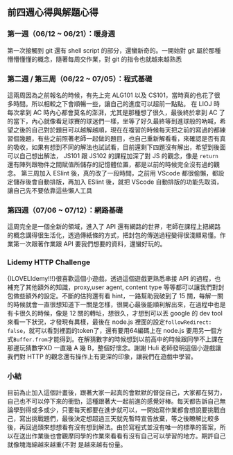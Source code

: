 ## 前四週心得與解題心得
### 第一週（06/12 ~ 06/21）：暖身週
第一次接觸到 git 還有 shell script 的部分，還蠻新奇的。一開始對 git 屬於那種懵懵懂懂的概念，隨著每周交作業，對 git 的指令也就越來越熟悉

### 第二週 / 第三周（06/22 ~ 07/05）：程式基礎
這兩周因為之前報名的時候，有先上完 ALG101 以及 CS101，當時真的也花了很多時間。所以相較之下會順暢一些，讓自己的進度可以超前一點點。
在 LIOJ 時每次拿到 AC 時內心都會莫名的澎湃，尤其是那種想了很久，最後終於拿到 AC 了的當下，內心就像看足球賽的球迷們一樣，坐等了好久最終等到進球般的吶喊，希望之後的自己對於題目可以越解越順，現在在複習的時候每天把之前的寫過的都練習個幾題，有些之前照著老師一起做的題目，也自己重新解看看，來確認是否有真的吸收，如果有想到不同的解法也試試看，目前還剩下四題沒有解出，希望到後面可以自己想出解法，
 JS101 跟 JS102 的課程加深了對 JS 的觀念，像是 `return` 還有陣列跟物件之間賦值所儲存的記憶體位置，都是以前的時候完全沒有過的觀念。
第三周加入 ESlint 後，真的改了一段時間，之前用 VScode 都很偷懶，都設定儲存後會自動排版，再加入 ESlint 後，就把 VScode 自動排版的功能先取消，讓自己先不要依靠這些懶人工具

### 第四週（07/06 ~ 07/12）：網路基礎
這周完全是一個全新的領域，進入了 API 還有網路的世界，老師在課程上把網路的概念講得很生活化，透過傳紙條的方式，把封包的傳送過程變得很淺顯易懂。作業第一次跟著作業跟 API 要我們想要的資料，還蠻好玩的。

### Lidemy HTTP Challenge
{ILOVELIdemy!!!}很喜歡這個小遊戲，透過這個遊戲更熟悉串接 API 的過程，也補充了其他額外的知識，proxy,user agent, content type 等等都可以讓我們對封包做些額外的設定。不斷的估狗還有看 hint，一路幫助我破到了 15 關，每解一關的時候就會一直很想知道下一關是怎樣，很開心最後能順利解出來，在過程中也是有卡很久的時候，像是 12 關的轉址，想很久，才想到可以丟 google 的 dev tool 來看一下狀況，才發現有異樣，最後在 node.js 裡面的設定`followRedirect: false`，就可以看到裡面的token了，還有要用64編碼上在 node.js 要用另一個方式`Buffer.from`才能得到。在解猜數字的時候想到以前高中的時候跟同學不上課在那邊玩猜數字XD 一直幾 A 幾 B，整個好懷念。謝謝 Huli 老師發明這個小遊戲讓我們對 HTTP 的觀念還有操作上有更深的印象，讓我們在遊戲中學習。

### 小結
目前為止加入這個計畫後，跟著大家一起真的會默默的督促自己，大家都在努力，自己也不可以停下來的衝勁，這種跟著大一起前進的感覺好棒。每天都告訴自己無論學到得或多或少，只要每天都要在進步就可以，一開始寫作業都會想說要挑戰自己，寫出挑戰題們，最後決定想超過三天就先暫時宣告放棄，等之後瞭解比較多後，再回過頭來想想看有沒有想到解法。由於寫程式並沒有唯一的標準的答案，所以在送出作業後也會觀摩同學的作業來看看有沒有自己可以學習的地方。期許自己就像塊海綿越來越重(不對 是越來越有份量。